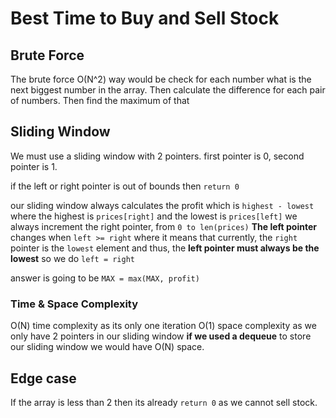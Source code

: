# Best Time to Buy and Sell Stock

## Brute Force
The brute force O(N^2) way would be check for each number what is the next biggest number in the array.
Then calculate the difference for each pair of numbers. Then find the maximum of that

## Sliding Window 
We must use a sliding window with 2 pointers.
first pointer is 0, second pointer is 1.

if the left or right pointer is out of bounds then `return 0`

our sliding window always calculates the profit which is `highest - lowest`
where the highest is `prices[right]` and the lowest is `prices[left]`
we always increment the right pointer, from `0 to len(prices)`
**The left pointer** changes when `left >= right` where it means that currently, the `right` pointer is the `lowest` element
and thus, the **left pointer must always be the lowest** so we do `left = right`

answer is going to be `MAX = max(MAX, profit)`

### Time & Space Complexity
O(N) time complexity as its only one iteration
O(1) space complexity as we only have 2 pointers in our sliding window
**if we used a dequeue** to store our sliding window we would have O(N) space.

## Edge case
If the array is less than 2 then its already `return 0` as we cannot sell stock.

